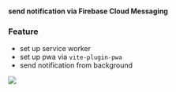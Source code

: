 #### send notification via Firebase Cloud Messaging

### Feature
- set up service worker 
- set up pwa via `vite-plugin-pwa`
- send notification from background

![](https://i.imgur.com/bQHLP7g.gif)
